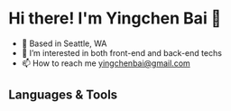 # Hi there! I'm Yingchen Bai 👋 


- 📍  Based in Seattle, WA
- 👀  I’m interested in both front-end and back-end techs
- 📫  How to reach me yingchenbai@gmail.com

## Languages & Tools

<div src="{	https://img.shields.io/badge/JavaScript-323330?style=for-the-badge&logo=javascript&logoColor=F7DF1E}" />
